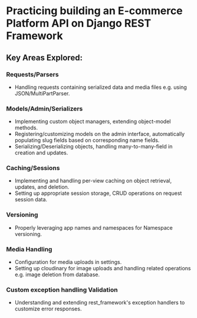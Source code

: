 # Practicing building an E-commerce Platform API on Django REST Framework

## Key Areas Explored:
### Requests/Parsers
- Handling requests containing serialized data and media files e.g. using JSON/MultiPartParser.
### Models/Admin/Serializers
- Implementing custom object managers, extending object-model methods.
- Registering/customizing models on the admin interface, automatically populating slug fields based on corresponding name fields.
- Serializing/Deserializing objects, handling many-to-many-field in creation and updates.
### Caching/Sessions
- Implementing and handling per-view caching on object retrieval, updates, and deletion.
- Setting up appropriate session storage, CRUD operations on request session data.
### Versioning
- Properly leveraging app names and namespaces for Namespace versioning.
### Media Handling
- Configuration for media uploads in settings.
- Setting up cloudinary for image uploads and handling related operations e.g. image deletion from database.
### Custom exception handling Validation
- Understanding and extending rest_framework's exception handlers to customize error responses.
